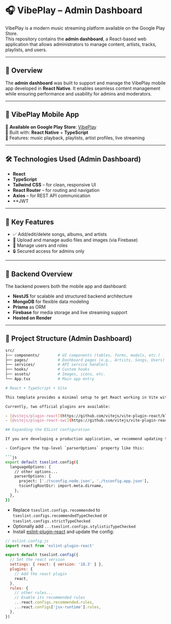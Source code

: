 # 🎧 VibePlay – Admin Dashboard

VibePlay is a modern music streaming platform available on the Google Play Store.  
This repository contains the **admin dashboard**, a React-based web application that allows administrators to manage content, artists, tracks, playlists, and users.

---

## 🚀 Overview

The **admin dashboard** was built to support and manage the VibePlay mobile app developed in **React Native**. It enables seamless content management while ensuring performance and usability for admins and moderators.

---

## 📱 VibePlay Mobile App

🛒 **Available on Google Play Store**: [VibePlay](https://play.google.com/store/apps/details?id=com.fjuchristianvibes&hl=en_US)  
🧠 Built with: **React Native** + **TypeScript**  
🎵 Features: music playback, playlists, artist profiles, live streaming

---

## 🛠️ Technologies Used (Admin Dashboard)

- **React**
- **TypeScript**
- **Tailwind CSS** – for clean, responsive UI
- **React Router** – for routing and navigation
- **Axios** – for REST API communication
- **JWT 

---

## 🎯 Key Features

- ✅ Add/edit/delete songs, albums, and artists  
- 📁 Upload and manage audio files and images (via Firebase)  
- 👤 Manage users and roles    
- 🔒 Secured access for admins only  

---

## 🧱 Backend Overview

The backend powers both the mobile app and dashboard:

- **NestJS** for scalable and structured backend architecture  
- **MongoDB** for flexible data modeling  
- **Prisma** as ORM  
- **Firebase** for media storage and live streaming support  
- **Hosted on Render**

---

## 📂 Project Structure (Admin Dashboard)

```bash
src/
├── components/        # UI components (tables, forms, modals, etc.)
├── pages/             # Dashboard pages (e.g., Artists, Songs, Users)
├── services/          # API service handlers
├── hooks/             # Custom hooks
├── assets/            # Images, icons, etc.
└── App.tsx            # Main app entry

# React + TypeScript + Vite

This template provides a minimal setup to get React working in Vite with HMR and some ESLint rules.

Currently, two official plugins are available:

- [@vitejs/plugin-react](https://github.com/vitejs/vite-plugin-react/blob/main/packages/plugin-react/README.md) uses [Babel](https://babeljs.io/) for Fast Refresh
- [@vitejs/plugin-react-swc](https://github.com/vitejs/vite-plugin-react-swc) uses [SWC](https://swc.rs/) for Fast Refresh

## Expanding the ESLint configuration

If you are developing a production application, we recommend updating the configuration to enable type aware lint rules:

- Configure the top-level `parserOptions` property like this:

```js
export default tseslint.config({
  languageOptions: {
    // other options...
    parserOptions: {
      project: ['./tsconfig.node.json', './tsconfig.app.json'],
      tsconfigRootDir: import.meta.dirname,
    },
  },
})
```

- Replace `tseslint.configs.recommended` to `tseslint.configs.recommendedTypeChecked` or `tseslint.configs.strictTypeChecked`
- Optionally add `...tseslint.configs.stylisticTypeChecked`
- Install [eslint-plugin-react](https://github.com/jsx-eslint/eslint-plugin-react) and update the config:

```js
// eslint.config.js
import react from 'eslint-plugin-react'

export default tseslint.config({
  // Set the react version
  settings: { react: { version: '18.3' } },
  plugins: {
    // Add the react plugin
    react,
  },
  rules: {
    // other rules...
    // Enable its recommended rules
    ...react.configs.recommended.rules,
    ...react.configs['jsx-runtime'].rules,
  },
})
```
